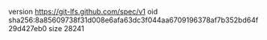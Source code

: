 version https://git-lfs.github.com/spec/v1
oid sha256:8a85609738f31d008e6afa63dc3f044aa6709196378af7b352bd64f29d427eb0
size 28241

